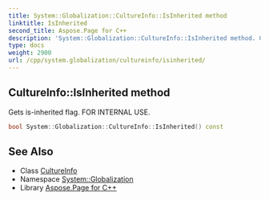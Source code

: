 ```yaml
---
title: System::Globalization::CultureInfo::IsInherited method
linktitle: IsInherited
second_title: Aspose.Page for C++
description: 'System::Globalization::CultureInfo::IsInherited method. Gets is-inherited flag. FOR INTERNAL USE in C++.'
type: docs
weight: 2900
url: /cpp/system.globalization/cultureinfo/isinherited/
---
```

## CultureInfo::IsInherited method


Gets is-inherited flag. FOR INTERNAL USE.

```cpp
bool System::Globalization::CultureInfo::IsInherited() const
```

## See Also

* Class [CultureInfo](../)
* Namespace [System::Globalization](../../)
* Library [Aspose.Page for C++](../../../)
